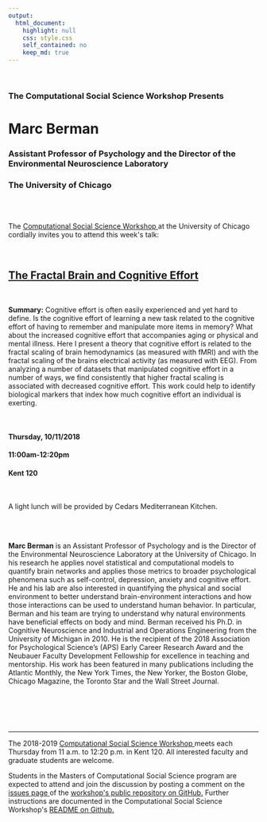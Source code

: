 ```yaml
---
output:
  html_document:
    highlight: null
    css: style.css
    self_contained: no
    keep_md: true
---
```






<br>

<h3 class=pfblock-header> The Computational Social Science Workshop Presents </h3>

<h1 class=pfblock-header3> Marc Berman </h1>
<h3 class=pfblock-header3> Assistant Professor of Psychology and the Director of the Environmental Neuroscience Laboratory </h3>
<h3 class=pfblock-header3> The University of Chicago </h3>

<br><br>



<p class=pfblock-header3>The <a href="https://macss.uchicago.edu/content/computation-workshop"> Computational Social Science Workshop </a> at the University of Chicago cordially invites you to attend this week's talk:</p>

<br>

<div class=pfblock-header3>
<h2 class=pfblock-header>
  <a href="https://github.com/uchicago-computation-workshop/marc_berman/blob/master/2018_berman_suppression_of_scale.pdf"> The Fractal Brain and Cognitive Effort </a>
</h2>

<br>
</div>

<p class=footertext2>

**Summary:** Cognitive effort is often easily experienced and yet hard to define.  Is the cognitive effort of learning a new task related to the cognitive effort of having to remember and manipulate more items in memory?  What about the increased cognitive effort that accompanies aging or physical and mental illness.  Here I present a theory that cognitive effort is related to the fractal scaling of brain hemodynamics (as measured with fMRI) and with the fractal scaling of the brains electrical activity (as measured with EEG).  From analyzing a number of datasets that manipulated cognitive effort in a number of ways, we find consistently that higher fractal scaling is associated with decreased cognitive effort.  This work could help to identify biological markers that index how much cognitive effort an individual is exerting.

</p>

<br>



<h4 class=pfblock-header3> Thursday, 10/11/2018 </h4>
<h4 class=pfblock-header3> 11:00am-12:20pm </h4>
<h4 class=pfblock-header3> Kent 120 </h4>

<br>

<p class=pfblock-header3>A light lunch will be provided by Cedars Mediterranean Kitchen.</p>

<br><br>

<p class=footertext2>

**Marc Berman** is an Assistant Professor of Psychology and is the Director of the Environmental Neuroscience Laboratory at the University of Chicago.  In his research he applies novel statistical and computational models to quantify brain networks and applies those metrics to broader psychological phenomena such as self-control, depression, anxiety and cognitive effort.  He and his lab are also interested in quantifying the physical and social environment to better understand brain-environment interactions and how those interactions can be used to understand human behavior.  In particular, Berman and his team are trying to understand why natural environments have beneficial effects on body and mind.  Berman received his Ph.D. in Cognitive Neuroscience and Industrial and Operations Engineering from the University of Michigan in 2010.  He is the recipient of the 2018 Association for Psychological Science’s (APS) Early Career Research Award and the Neubauer Faculty Development Fellowship for excellence in teaching and mentorship.  His work has been featured in many publications including the Atlantic Monthly, the New York Times, the New Yorker, the Boston Globe, Chicago Magazine, the Toronto Star and the Wall Street Journal.
</p>

<br>


<br><br>

---

<p class=footertext> The 2018-2019 <a href="https://macss.uchicago.edu/content/computation-workshop"> Computational Social Science Workshop </a> meets each Thursday from 11 a.m. to 12:20 p.m. in Kent 120. All interested faculty and graduate students are welcome.</p>

<p class=footertext>Students in the Masters of Computational Social Science program are expected to attend and join the discussion by posting a comment on the <a href="https://github.com/uchicago-computation-workshop/marc_berman/issues"> issues page </a> of the <a href="https://github.com/uchicago-computation-workshop/marc_berman"> workshop's public repository on GitHub.</a> Further instructions are documented in the Computational Social Science Workshop's <a href="https://github.com/uchicago-computation-workshop/README"> README on Github.</a></p>
